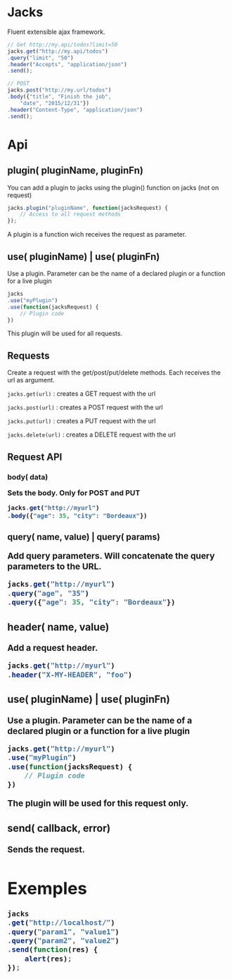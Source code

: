 # Jacks
Fluent extensible ajax framework.
```Javascript
// Get http://my.api/todos?limit=50
jacks.get("http://my.api/todos")
.query("limit", "50")
.header("Accepts", "application/json")
.send();

// POST 
jacks.post("http://my.url/todos")
.body({"title", "Finish the job", 
	"date", "2015/12/31"})
.header("Content-Type", "application/json")
.send();
```
# Api
## plugin(<String> pluginName, <Function> pluginFn)
You can add a plugin to jacks using the plugin() function on jacks (not on request)
```javascript
jacks.plugin("pluginName", function(jacksRequest) {
	// Access to all request methods
});
```
A plugin is a function wich receives the request as parameter.

## use(<String> pluginName) | use(<Function> pluginFn)
Use a plugin. Parameter can be the name of a declared plugin or a function for a live plugin
```Javascript
jacks
.use("myPlugin")
.use(function(jacksRequest) {
	// Plugin code
})
```
This plugin will be used for all requests.

## Requests
Create a request with the get/post/put/delete methods. Each receives the url as argument.

```jacks.get(url)``` : creates a GET request with the url

```jacks.post(url)``` : creates a POST request with the url

```jacks.put(url)``` : creates a PUT request with the url

```jacks.delete(url)``` : creates a DELETE request with the url

## Request API
### body(<Object> data)
Sets the body. Only for POST and PUT
```Javascript
jacks.get("http://myurl")
.body({"age": 35, "city": "Bordeaux"})
```

### query(<String> name, <String> value) | query(<object> params)
Add query parameters. Will concatenate the query parameters to the URL.
```Javascript
jacks.get("http://myurl")
.query("age", "35")
.query({"age": 35, "city": "Bordeaux"})
```

### header(<String> name, <String> value)
Add a request header.
```Javascript
jacks.get("http://myurl")
.header("X-MY-HEADER", "foo")
```

### use(<String> pluginName) | use(<Function> pluginFn)
Use a plugin. Parameter can be the name of a declared plugin or a function for a live plugin
```Javascript
jacks.get("http://myurl")
.use("myPlugin")
.use(function(jacksRequest) {
	// Plugin code
})
```
The plugin will be used for this request only.

### send(<Function> callback, <function> error)
Sends the request.

# Exemples
```javascript
jacks
.get("http://localhost/")
.query("param1", "value1")
.query("param2", "value2")
.send(function(res) {
	alert(res);
});
```

